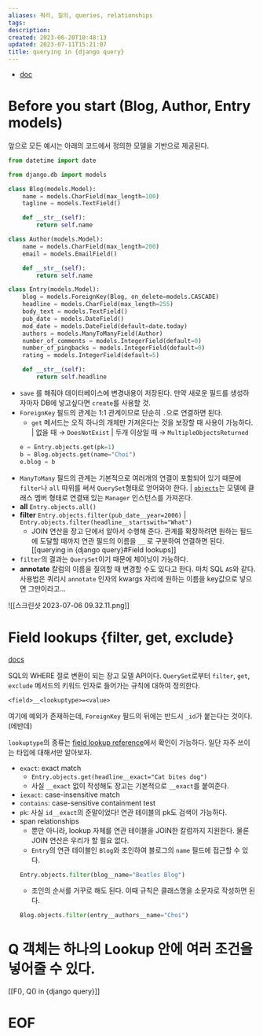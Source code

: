 ```yaml
---
aliases: 쿼리, 질의, queries, relationships
tags: 
description:
created: 2023-06-20T10:48:13
updated: 2023-07-11T15:21:07
title: querying in {django query}
---
```

- [doc](https://docs.djangoproject.com/en/4.2/topics/db/queries/)

# Before you start (Blog, Author, Entry models)

앞으로 모든 예시는 아래의 코드에서 정의한 모델을 기반으로 제공된다.
```python
from datetime import date

from django.db import models

class Blog(models.Model):
    name = models.CharField(max_length=100)
    tagline = models.TextField()

    def __str__(self):
        return self.name

class Author(models.Model):
    name = models.CharField(max_length=200)
    email = models.EmailField()

    def __str__(self):
        return self.name

class Entry(models.Model):
    blog = models.ForeignKey(Blog, on_delete=models.CASCADE)
    headline = models.CharField(max_length=255)
    body_text = models.TextField()
    pub_date = models.DateField()
    mod_date = models.DateField(default=date.today)
    authors = models.ManyToManyField(Author)
    number_of_comments = models.IntegerField(default=0)
    number_of_pingbacks = models.IntegerField(default=0)
    rating = models.IntegerField(default=5)

    def __str__(self):
        return self.headline
```

- `save` 를 해줘야 데이터베이스에 변경내용이 저장된다. 만약 새로운 필드를 생성하자마자 DB에 넣고싶다면 `create`를 사용할 것.
- `ForeignKey` 필드의 관계는 1:1 관계이므로 단순히 `.`으로 연결하면 된다.
	- `get` 메서드는 오직 하나의 개체만 가져온다는 것을 보장할 때 사용이 가능하다. | 없을 때 → `DoesNotExist` | 두개 이상일 때 → `MultipleObjectsReturned`
	 ```python
	e = Entry.objects.get(pk=1)
	b = Blog.objects.get(name="Choi")
	e.blog = b
	```
- `ManyToMany` 필드의 관계는 기본적으로 여러개의 연결이 포함되어 있기 때문에  `filter`나 `all` 따위를 써서  `QuerySet`형태로 얻어와야 한다. | [`objects`](https://docs.djangoproject.com/en/4.2/ref/models/class/#django.db.models.Model.objects)는 모델에 클래스 멤버 형태로 연결돼 있는 `Manager` 인스턴스를 가져온다.
- **all** `Entry.objects.all()`
- **filter** `Entry.objects.filter(pub_date__year=2006)`  | `Entry.objects.filter(headline__startswith="What")`
	- JOIN 연산을 장고 단에서 알아서 수행해 준다. 관계를 확장하려면 원하는 필드에 도달할 때까지 연관 필드의 이름을 `__` 로 구분하여 연결하면 된다. [[querying in {django query}#Field lookups]]
- `filter`의 결과는 `QuerySet`이기 때문에 체이닝이 가능하다. 
- **annotate** 칼럼의 이름을 질의할 때 변경할 수도 있다고 한다. 마치 SQL `AS`와 같다. 사용법은 쿼리시 `annotate` 인자의 kwargs 자리에 원하는 이름을 key값으로 넣으면 그만이라고...

![[스크린샷 2023-07-06 09.32.11.png]]

# Field lookups {filter, get, exclude}

[docs](https://docs.djangoproject.com/en/4.2/ref/models/querysets/#id4)

SQL의 WHERE 절로 변환이 되는 장고 모델 API이다. `QuerySet`로부터  `filter`, `get`, `exclude` 메서드의 키워드 인자로 들어가는 규칙에 대하여 정의한다. 
```
<field>__<lookuptype>=<value>
```

여기에 예외가 존재하는데, `ForeignKey` 필드의 뒤에는 반드시 `_id`가 붙는다는 것이다. (에반데)

`lookuptype`의 종류는 [field lookup reference](https://docs.djangoproject.com/en/4.2/ref/models/querysets/#field-lookups)에서 확인이 가능하다. 일단 자주 쓰이는 타입에 대해서만 알아보자.

- `exact`: exact match
	- `Entry.objects.get(headline__exact="Cat bites dog")`
	- 사실 `__exact` 없이 작성해도 장고는 기본적으로 `__exact`를 붙여준다.
- `iexact`: case-insensitive match
- `contains`: case-sensitive containment test
- `pk`: 사실 `id__exact`의 준말이었다! 연관 테이블의 pk도 검색이 가능하다.
- span relationships
	- 뿐만 아니라, lookup 자체를 연관 테이블을 JOIN한 칼럼까지 지원한다. 물론 JOIN 연산은 우리가 할 필요 없다.
	- `Entry`의 연관 테이블인 `Blog`와 조인하여 블로그의 `name` 필드에 접근할 수 있다.
	 ```python
	Entry.objects.filter(blog__name="Beatles Blog")
	```
	- 조인의 순서를 거꾸로 해도 된다. 이때 규칙은 클래스명을 소문자로 작성하면 된다.
	```python
	Blog.objects.filter(entry__authors__name="Choi")
	```

# Q 객체는 하나의 Lookup 안에 여러 조건을 넣어줄 수 있다.

[[F(), Q() in {django query}]]

# EOF